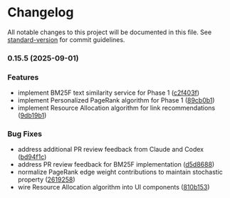 # Changelog

All notable changes to this project will be documented in this file. See [standard-version](https://github.com/conventional-changelog/standard-version) for commit guidelines.

### 0.15.5 (2025-09-01)


### Features

* implement BM25F text similarity service for Phase 1 ([c2f403f](https://github.com/isaaclyon/related-notes/commit/c2f403fe0c35d7a4e59109600097729a8576064a))
* implement Personalized PageRank algorithm for Phase 1 ([89cb0b1](https://github.com/isaaclyon/related-notes/commit/89cb0b189c9dcb3641ecfbb65c521b4ac9c65327))
* implement Resource Allocation algorithm for link recommendations ([9db19b1](https://github.com/isaaclyon/related-notes/commit/9db19b11cfec9a0a46a5716baefde63ca064042d))


### Bug Fixes

* address additional PR review feedback from Claude and Codex ([bd94f1c](https://github.com/isaaclyon/related-notes/commit/bd94f1c9b7b0dc98a661f8628060964b4a71b04b))
* address PR review feedback for BM25F implementation ([d5d8688](https://github.com/isaaclyon/related-notes/commit/d5d86886e2de110d4967276aa69c9bc7fa2fcd8d))
* normalize PageRank edge weight contributions to maintain stochastic property ([2619258](https://github.com/isaaclyon/related-notes/commit/2619258f4187a97961dd89dd4096fce7d5ec9523))
* wire Resource Allocation algorithm into UI components ([810b153](https://github.com/isaaclyon/related-notes/commit/810b153c68ff215397f5805d7b74eec2b3e20a8d))
